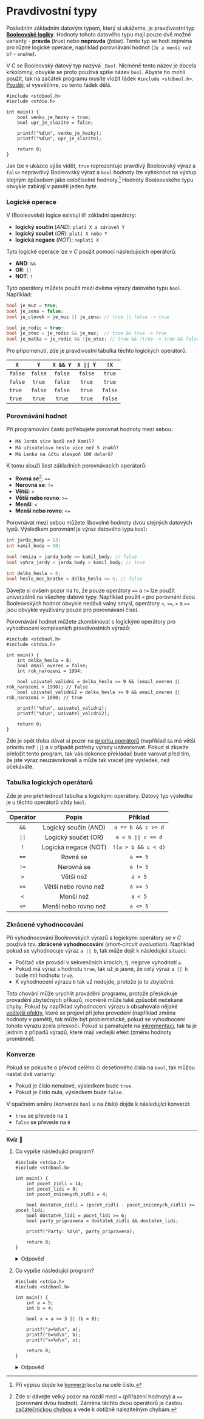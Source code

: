 # Pravdivostní typy
Posledním základním datovým typem, který si ukážeme, je pravdivostní typ
**[Booleovské logiky](https://cs.wikipedia.org/wiki/Boolean)**. Hodnoty tohoto datového typu mají
pouze dvě možné varianty - **pravda** (*true*) nebo **nepravda** (*false*). Tento typ se hodí
zejména pro různé logické operace, například porovnávání hodnot (`Je a menší než b?` - `ano`/`ne`).

V *C* se Booleovský datový typ nazývá `_Bool`. Nicméně tento název je docela krkolomný, obvykle se
proto používá spíše název `bool`. Abyste ho mohli použít, tak na začátek programu musíte vložit řádek
`#include <stdbool.h>`. [Později](../preprocesor/vkladani_souboru.md) si vysvětlíme, co tento řádek
dělá.
```c,editable,mainbody
#include <stdbool.h>
#include <stdio.h>

int main() {
    bool venku_je_hezky = true;
    bool upr_je_slozite = false;

    printf("%d\n", venku_je_hezky);
    printf("%d\n", upr_je_slozite);

    return 0;
}
```
Jak lze v ukázce výše vidět, `true` reprezentuje pravdivý Booleovský výraz a `false` nepravdivý
Booleovský výraz a `bool` hodnoty lze vytisknout na výstup stejným způsobem jako celočíselné hodnoty.[^1]
Hodnoty Booleovského typu obvykle zabírají v paměti jeden *byte*.

[^1]: Při výpisu dojde ke [konverzi](#konverze) `bool`u na celé číslo.

### Logické operace
V (Booleovské) logice existují tři základní operátory:
- **logický součin** (*AND*): `platí X a zároveň Y`
- **logický součet** (*OR*): `platí X nebo Y`
- **logická negace** (*NOT*): `neplatí X`

Tyto logické operace lze v *C* použít pomocí následujících operátorů:

- **AND**: `&&`
- **OR**: `||`
- **NOT**: `!`

Tyto operátory můžete použít mezi dvěma výrazy datového typu `bool`. Například:
```c
bool je_muz = true;
bool je_zena = false;
bool je_clovek = je_muz || je_zena; // true || false -> true

bool je_rodic = true;
bool je_otec = je_rodic && je_muz;  // true && true -> true
bool je_matka = je_rodic && !je_otec; // true && !true -> true && false -> false
```

Pro připomenutí, zde je pravdivostní tabulka těchto logických operátorů:

| `X`     |   `Y`   | `X && Y` | <code>X &#124;&#124; Y</code> |  `!X`   |
|---------|:-------:|:--------:|:-----------------------------:|:-------:|
| `false` | `false` | `false`  |            `false`            | `true`  |
| `false` | `true`  | `false`  |            `true`             | `true`  |
| `true`  | `false` | `false`  |            `true`             | `false` |
| `true`  | `true`  |  `true`  |            `true`             | `false` |

### Porovnávání hodnot
Při programování často potřebujete porovnat hodnoty mezi sebou:
- `Má Jarda více bodů než Kamil?`
- `Má uživatelovo heslo více než 5 znaků?`
- `Má Lenka na účtu alespoň 100 dolarů?`

K tomu slouží šest základních porovnávacích operátorů:
- **Rovná se**[^2]: `==`
- **Nerovná se**: `!=`
- **Větší**: `>`
- **Větší nebo rovno**: `>=`
- **Menší**: `<`
- **Menší nebo rovno**: `<=`

[^2]: Zde si dávejte velký pozor na rozdíl mezi `=` (přiřazení hodnoty) a `==` (porovnání dvou hodnot).
Záměna těchto dvou operátorů je častou [začátečnickou chybou](../../caste_chyby/caste_chyby.md#záměna--a-)
a vede k obtížně nalezitelným chybám.

Porovnávat mezi sebou můžete libovolné hodnoty dvou stejných datových typů. Výsledkem porovnání
je výraz datového typu `bool`:
```c
int jarda_body = 13;
int kamil_body = 10;

bool remiza = jarda_body == kamil_body; // false
bool vyhra_jardy = jarda_body > kamil_body; // true

int delka_hesla = 8;
bool heslo_moc_kratke = delka_hesla <= 5; // false
```

Dávejte si ovšem pozor na to, že pouze operátory `==` a `!=` lze použít univerzálně na všechny datové typy.
Například použít `<` pro porovnání dvou Booleovských hodnot obvykle nedává valný smysl, operátory
`<`, `<=`, `>` a `>=` jsou obvykle využívány pouze pro porovnávání čísel.

Porovnávání hodnot můžete zkombinovat s logickými operátory pro vyhodnocení komplexních pravdivostních
výrazů:
```c,editable,mainbody
#include <stdbool.h>
#include <stdio.h>

int main() {
    int delka_hesla = 8;
    bool email_overen = false;
    int rok_narozeni = 1994;

    bool uzivatel_validni = delka_hesla >= 9 && (email_overen || rok_narozeni > 1990); // false
    bool uzivatel_validni2 = delka_hesla >= 9 && email_overen || rok_narozeni > 1990; // true

    printf("%d\n", uzivatel_validni);
    printf("%d\n", uzivatel_validni2);

    return 0;
}
```
Zde je opět třeba dávat si pozor na [prioritu operátorů](https://en.cppreference.com/w/c/language/operator_precedence)
(například `&&` má větší prioritu než `||`) a v případě potřeby výrazy uzávorkovat. Pokud si zkusíte
přeložit tento program, tak vás dokonce překladač bude varovat před tím, že jste výraz neuzávorkovali a
může tak vracet jiný výsledek, než očekáváte.

### Tabulka logických operátorů
Zde je pro přehlednost tabulka s logickými operátory.
Datový typ výsledku je u těchto operátorů vždy `bool`.

|         Operátor          |        Popis         |                Příklad                 |
|:-------------------------:|:--------------------:|:--------------------------------------:|
|           `&&`            | Logický součin (AND) |           `a == b && c >= d`           |
| <code>&#124;&#124;</code> | Logický součet (OR)  | <code>a < b &#124;&#124; c == d</code> |
|            `!`            | Logická negace (NOT) |          `!(a > b && c < d)`           |
|           `==`            |       Rovná se       |                `a == 5`                |
|           `!=`            |      Nerovná se      |                `a != 5`                |
|            `>`            |      Větší než       |                `a > 5`                 |
|           `>=`            | Větší nebo rovno než |                `a >= 5`                |
|            `<`            |      Menší než       |                `a < 5`                 |
|           `<=`            | Menší nebo rovno než |                `a <= 5`                |

### Zkrácené vyhodnocování
Při vyhodnocování Booleovských výrazů s logickými operátory se v *C* používá tzv. **zkrácené vyhodnocování**
(*short-circuit evaluation*). Například pokud se vyhodnocuje výraz `a || b`, tak může dojít k následující
situaci:
- Počítač vše provádí v sekvenčních krocích, tj. nejprve vyhodnotí `a`.
- Pokud má výraz `a` hodnotu `true`, tak už je jasné, že celý výraz `a || b` bude mít hodnotu `true`.
- K vyhodnocení výrazu `b` tak už nedojde, protože je to zbytečné.

Toto chování může urychlit provádění programu, protože přeskakuje provádění zbytečných příkazů,
nicméně může také způsobit nečekané chyby. Pokud by například vyhodnocení výrazu `b` obsahovalo nějaké
[vedlejší efekty](../prikazy_vyrazy.md#vedlejší-efekty), které se projeví při jeho provedení (například
změna hodnoty v paměti), tak může být problematické, pokud se vyhodnocení tohoto výrazu zcela
přeskočí. Pokud si pamatujete na [inkrementaci](../promenne/slozeny_zapis.md#inkrementace-a-dekrementace),
tak ta je jedním z případů výrazů, které mají vedlejší efekt (změnu hodnoty proměnné).

### Konverze
Pokud se pokusíte o převod celého či desetinného čísla na `bool`, tak můžou nastat dvě varianty:
- Pokud je číslo nenulové, výsledkem bude `true`.
- Pokud je číslo nula, výsledkem bude `false`.

V opačném směru (konverze `bool` u na číslo) dojde k následující konverzi:
- `true` se převede na `1`
- `false` se převede na `0`

<hr />

**Kvíz** 🤔

1) Co vypíše následující program?
    ```c,editable,mainbody
    #include <stdio.h>
    #include <stdbool.h>

    int main() {
        int pocet_zidli = 14;
        int pocet_lidi = 8;
        int pocet_znicenych_zidli = 4;

        bool dostatek_zidli = (pocet_zidli - pocet_znicenych_zidli) >= pocet_lidi;
        bool dostatek_lidi = pocet_lidi >= 6;
        bool party_pripravena = dostatek_zidli && dostatek_lidi;

        printf("Party: %d\n", party_pripravena);

        return 0;
    }
    ```
    <details>
    <summary>Odpověď</summary>

    Program vypíše `Party: 1`.
    </details>
2) Co vypíše následující program?
    ```c,editable,mainbody
    #include <stdio.h>
    #include <stdbool.h>

    int main() {
        int a = 5;
        int b = 4;

        bool x = a >= 3 || (b = 8);

        printf("a=%d\n", a);
        printf("b=%d\n", b);
        printf("x=%d\n", x);

        return 0;
    }
    ```
    <details>
    <summary>Odpověď</summary>

    Program vypíše:
    ```
    a=5
    b=4
    x=1
    ```
    Výraz přiřazení `b = 8` se neprovede kvůli [zkrácenému vyhodnocování](#zkrácené-vyhodnocování),
    hodnota proměnné `b` se tak nezmění. Raději nepoužívejte výrazy obsahující vedlejší efekty v
    kombinaci s `||` a `&&`.
    </details>
